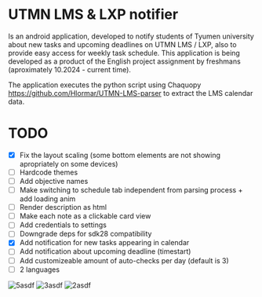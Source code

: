 # UTMN LMS & LXP notifier
Is an android application, developed to notify students of Tyumen university about new tasks and upcoming deadlines on UTMN LMS / LXP, also to provide easy access for weekly task schedule. This application is being developed as a product of the English project assignment by freshmans (aproximately 10.2024 - current time).

The application executes the python script using Chaquopy https://github.com/Hlormar/UTMN-LMS-parser to extract the LMS calendar data.

# TODO
- [x] Fix the layout scaling (some bottom elements are not showing apropriately on some devices)
- [ ] Hardcode themes
- [ ] Add objective names
- [ ] Make switching to schedule tab independent from parsing process + add loading anim
- [ ] Render description as html
- [ ] Make each note as a clickable card view
- [ ] Add credentials to settings
- [ ] Downgrade deps for sdk28 compatibility
- [x] Add notification for new tasks appearing in calendar
- [ ] Add notification about upcoming deadline (timestart)
- [ ] Add customizeable amount of auto-checks per day (default is 3)
- [ ] 2 languages

![5asdf](https://github.com/user-attachments/assets/2d320ee2-cfe5-4212-aa1b-530a9fcdd24c) ![3asdf](https://github.com/user-attachments/assets/b0275403-b822-4779-b768-120f641d1671) ![2asdf](https://github.com/user-attachments/assets/15619b2b-af85-4fad-b699-715330bf5601)
